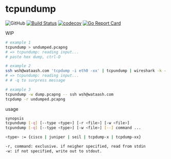 # tcpundump

<!--
badge URLs copied from:
https://shields.io/
https://travis-ci.org/wataash/tcpundump
https://codecov.io/gh/wataash/tcpundump/settings/badge
https://goreportcard.com/report/github.com/wataash/tcpundump
-->

![GitHub](https://img.shields.io/github/license/wataash/tcpundump.svg)
[![Build Status](https://travis-ci.org/wataash/tcpundump.svg?branch=master)](https://travis-ci.org/wataash/tcpundump)
[![codecov](https://codecov.io/gh/wataash/tcpundump/branch/master/graph/badge.svg)](https://codecov.io/gh/wataash/tcpundump)
[![Go Report Card](https://goreportcard.com/badge/github.com/wataash/tcpundump)](https://goreportcard.com/report/github.com/wataash/tcpundump)

WIP

```sh
# example 1
tcpundump > undumped.pcapng
# => tcpundump: reading input...
# paste hex dump, ctrl-D

# example 2
ssh wsh@wataash.com 'tcpdump -i eth0 -xx' | tcpundump | wireshark -k -
# => tcpundump: reading input...
# # -q to surpress message

# example 3
tcpundump -w dump.pcapng -- ssh wsh@wataash.com
tcpdump -r undumped.pcapng
```

usage

```sh
synopsis
tcpundump [-q] [--type <type>] [-r <file>] [-w <file>]
tcpundump [-q] [--type <type>] [-w <file>] [--] command ...

<type> := {cisco | juniper | seil | tcpdump-x | tcpdump-xx}

-r, command: exclusive. if neigher specified, read from stdin
-w: if not specified, write out to stdout.
```
